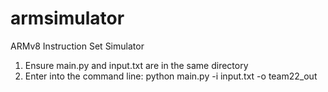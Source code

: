 # armsimulator
ARMv8 Instruction Set Simulator

1. Ensure main.py and input.txt are in the same directory
2. Enter into the command line: python main.py -i input.txt -o team22_out


